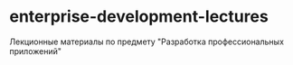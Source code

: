 # enterprise-development-lectures
Лекционные материалы по предмету "Pазработка профессиональных приложений"
